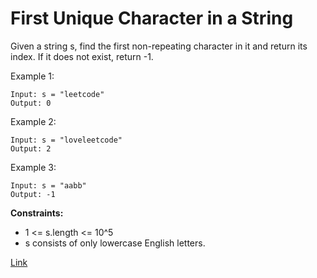 # First Unique Character in a String

Given a string s, find the first non-repeating character in it and return its index. If it does not exist, return -1.

Example 1:

```
Input: s = "leetcode"
Output: 0
```

Example 2:

```
Input: s = "loveleetcode"
Output: 2
```

Example 3:

```
Input: s = "aabb"
Output: -1
```

**Constraints:**

- 1 <= s.length <= 10^5
- s consists of only lowercase English letters.

[Link](https://leetcode.com/problems/first-unique-character-in-a-string/)
